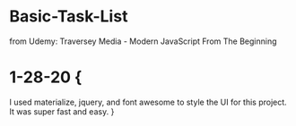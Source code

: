 # Basic-Task-List
from Udemy: Traversey Media - Modern JavaScript From The Beginning

# 1-28-20 {
  I used materialize, jquery, and font awesome to style the UI for this project. It was super fast and easy.
}